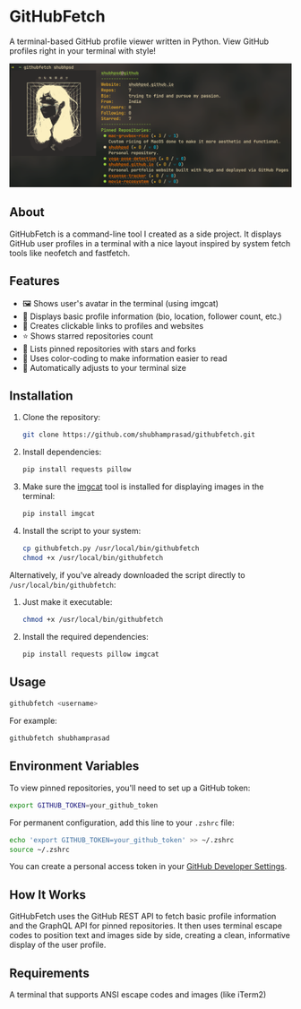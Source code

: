 # GitHubFetch

A terminal-based GitHub profile viewer written in Python. View GitHub profiles right in your terminal with style!

![GitHubFetch Demo Screenshot](demo-screenshot.png)

## About

GitHubFetch is a command-line tool I created as a side project. It displays GitHub user profiles in a terminal with a nice layout inspired by system fetch tools like neofetch and fastfetch.

## Features

- 🖼️ Shows user's avatar in the terminal (using imgcat)
- 👤 Displays basic profile information (bio, location, follower count, etc.)
- 🔗 Creates clickable links to profiles and websites
- ⭐ Shows starred repositories count
- 📌 Lists pinned repositories with stars and forks
- 🎨 Uses color-coding to make information easier to read
- 📏 Automatically adjusts to your terminal size

## Installation

1. Clone the repository:

   ```bash
   git clone https://github.com/shubhamprasad/githubfetch.git
   ```

2. Install dependencies:

   ```bash
   pip install requests pillow
   ```

3. Make sure the [imgcat](https://github.com/danielgatis/imgcat) tool is installed for displaying images in the terminal:

   ```bash
   pip install imgcat
   ```

4. Install the script to your system:

   ```bash
   cp githubfetch.py /usr/local/bin/githubfetch
   chmod +x /usr/local/bin/githubfetch
   ```

Alternatively, if you've already downloaded the script directly to `/usr/local/bin/githubfetch`:

1. Just make it executable:

   ```bash
   chmod +x /usr/local/bin/githubfetch
   ```

2. Install the required dependencies:

   ```bash
   pip install requests pillow imgcat
   ```

## Usage

```bash
githubfetch <username>
```

For example:

```bash
githubfetch shubhamprasad
```

## Environment Variables

To view pinned repositories, you'll need to set up a GitHub token:

```bash
export GITHUB_TOKEN=your_github_token
```

For permanent configuration, add this line to your `.zshrc` file:

```bash
echo 'export GITHUB_TOKEN=your_github_token' >> ~/.zshrc
source ~/.zshrc
```

You can create a personal access token in your [GitHub Developer Settings](https://github.com/settings/tokens).

## How It Works

GitHubFetch uses the GitHub REST API to fetch basic profile information and the GraphQL API for pinned repositories. It then uses terminal escape codes to position text and images side by side, creating a clean, informative display of the user profile.

## Requirements

A terminal that supports ANSI escape codes and images (like iTerm2)
